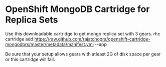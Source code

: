 # OpenShift MongoDB Cartridge for Replica Sets

Use this downloadable cartridge to get mongo replica set with 3 gears.
rhc cartridge add https://raw.github.com/rajatchopra/openshift-cartridge-mongodbrs/master/metadata/manifest.yml --app <appname>

Be sure that your setup allows gears with atleast 2G of disk space per gear or this cartridge will fail.
